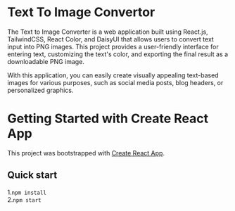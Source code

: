 # Text To Image Convertor
The Text to Image Converter is a web application built using React.js, TailwindCSS, React Color, and DaisyUI that allows users to convert text input into PNG images. This project provides a user-friendly interface for entering text, customizing the text's color, and exporting the final result as a downloadable PNG image.

With this application, you can easily create visually appealing text-based images for various purposes, such as social media posts, blog headers, or personalized graphics.

# Getting Started with Create React App

This project was bootstrapped with [Create React App](https://github.com/facebook/create-react-app).
## Quick start

1.`npm install`\
2.`npm start`
